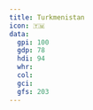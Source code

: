 ```yaml
---
title: Turkmenistan
icon: 🇹🇲
data:
  gpi: 100
  gdp: 78
  hdi: 94
  whr:
  col:
  gci:
  gfs: 203
---
```

